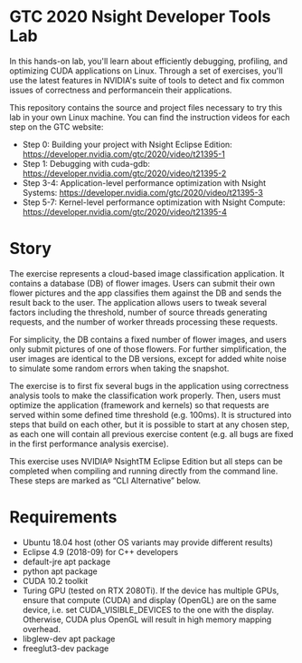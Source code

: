# GTC 2020 Nsight Developer Tools Lab
In this hands-on lab, you'll learn about efficiently debugging, profiling, and optimizing CUDA applications on Linux.
Through a set of exercises, you'll use the latest features in NVIDIA's suite of tools to detect and fix common issues of correctness and performancein their applications.

This repository contains the source and project files necessary to try this lab in your own Linux machine. You can find the instruction videos for each step on the GTC website:
- Step 0: Building your project with Nsight Eclipse Edition: https://developer.nvidia.com/gtc/2020/video/t21395-1
- Step 1: Debugging with cuda-gdb: https://developer.nvidia.com/gtc/2020/video/t21395-2
- Step 3-4: Application-level performance optimization with Nsight Systems: https://developer.nvidia.com/gtc/2020/video/t21395-3
- Step 5-7: Kernel-level performance optimization with Nsight Compute: https://developer.nvidia.com/gtc/2020/video/t21395-4

# Story
The exercise represents a cloud-based image classification application. It contains a database
(DB) of flower images. Users can submit their own flower pictures and the app classifies them
against the DB and sends the result back to the user. The application allows users to tweak
several factors including the threshold, number of source threads generating requests, and the
number of worker threads processing these requests.

For simplicity, the DB contains a fixed number of flower images, and users only submit pictures
of one of those flowers. For further simplification, the user images are identical to the DB
versions, except for added white noise to simulate some random errors when taking the
snapshot.

The exercise is to first fix several bugs in the application using correctness analysis tools to
make the classification work properly. Then, users must optimize the application (framework and
kernels) so that requests are served within some defined time threshold (e.g. 100ms). It is
structured into steps that build on each other, but it is possible to start at any chosen step, as
each one will contain all previous exercise content (e.g. all bugs are fixed in the first
performance analysis exercise).

This exercise uses NVIDIA® NsightTM Eclipse Edition but all steps can be completed when
compiling and running directly from the command line. These steps are marked as “CLI
Alternative” below.

# Requirements
- Ubuntu 18.04 host (other OS variants may provide different results)
- Eclipse 4.9 (2018-09) for C++ developers
- default-jre apt package
- python apt package
- CUDA 10.2 toolkit
- Turing GPU (tested on RTX 2080Ti). If the device has multiple GPUs, ensure that compute (CUDA) and display (OpenGL) are on the same device, i.e. set CUDA_VISIBLE_DEVICES to the one with the display. Otherwise, CUDA plus OpenGL will result in high memory mapping overhead.
- libglew-dev apt package
- freeglut3-dev package

